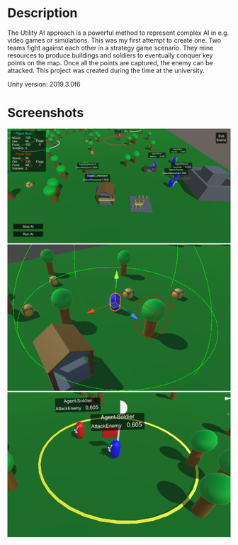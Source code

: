 # Description
The Utility AI approach is a powerful method to represent complex AI in e.g. video games or simulations.
This was my first attempt to create one. 
Two teams fight against each other in a strategy game scenario. 
They mine resources to produce buildings and soldiers to eventually conquer key points on the map.
Once all the points are captured, the enemy can be attacked.
This project was created during the time at the university.

Unity version: 2019.3.0f6

# Screenshots

![Screen01](https://github.com/Snowball115/SOL-UtilityAI/blob/master/Screenshots/Screen01.png)
![Screen02](https://github.com/Snowball115/SOL-UtilityAI/blob/master/Screenshots/Screen02.png)
![Screen03](https://github.com/Snowball115/SOL-UtilityAI/blob/master/Screenshots/Screen03.png)
